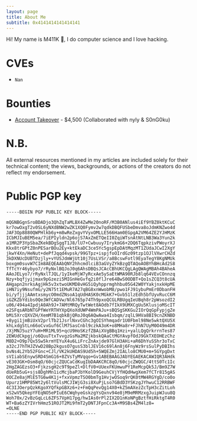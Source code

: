 ```yaml
---
layout: page
title: About Me
subtitle: ‎0x4141414141414141
---
```


Hi! My name is M411K 🔻, I do computer science and I love hacking.

# CVEs

- `Nan`

# Bounties

- [Account Takeover](https://x.com/m411k_/status/1935993631921312253) - $4,500 (Collaborated with nyly & S0nG0ku)

# N.B.

All external resources mentioned in my articles are included solely for their technical content; the views, backgrounds, or actions of the creators do not reflect my endorsement.

# Public PGP key

```
-----BEGIN PGP PUBLIC KEY BLOCK-----

mQGNBGgnSroBDADjo3QhZqTaMLBX4ZwMe20noRF/M3B0ANlus4iEf9YBZ0ktKCuC
kr7owOxgT2v0SL6yNXdBNW2wZK1XQ0Fymv2w7qdkDBQFUSbeDmva8oJdmKNZwo4d
JAF3Op8880QWPHlkb6y+m8wReZxgvYVyxOMLLE566Ham0EGpgA2VM64ZE2YJHMzK
ICbMJIuBEM5ea/7iEPIyldn2p6ojS7AxZmETQeII0ZqiWTsnAtNtLNB3Wa3Yun2k
a1MR2P3YpSbaZKekBDgSggT1J8/lU7+Cwbuuy7IrykmG6+2DQ6TqpkzivPWoyrXJ
Kkx8trGPtZ0nPESarBOu2Ey+ktEkaDC3ce5Yc5gspEpDAtMqzMT1ZUdaJCwI2XgY
jkwY4Xn/HeNut+dePfJqqd4vpsk/99GTpz+ispjfoOIrdGz09tzp1OJlVXwrCHZd
3kDXNUcDUBTDzjly+vYUSJdmWjUt10j7UsLVSr/a8BcswFotl9EyaTegY8KgNMUk
boxgm0suvW7CIm8AEQEAAbQNY2hhcmdlciB3aGVyZYkBzgQTAQoAOBYhBHcAd2S8
TfTcYr46ybyo7/rRyNxlBQJoJ0q6AhsDBQsJCAcCBhUKCQgLAgQWAgMBAh4BAheA
AAoJELyo7/rRyNxlTJQL/1yIkeMjW7yRcxAe5ySaEtWMA90RJb8lq64VEvCOnnzq
Nzy+bqfjyijmax9pGzezi5MIGnHeGvfq2i0flJre64BwS0ODBT+Qo1sZCQ3t8cUA
AHgapn2nrksAgjHk5v3xtwoUKMD8vHG5iQyhpprmghhbu05G42W0YYakjnxkHpME
iHN7iy9NsufmG/y2N75t1EMuR7A27qBG8xnWwobM8/pwo1FJ91ybuPmEr0DbanFH
bi/yfjjjAAmtxsmycO0mdZNsoA1qUdHASK0cMGkK7+Gvb51lzEdh5bfUyvRucC6M
iGZKZbYdibs0Qe3WfCADVw/Nl6765p74Th9pxoQCGLRBUgqIeUBqh8r2pWsozdI2
u06/494a4IpdjA0Ah9J+7AMtMRQyTwtWet8AOdb7fIkX9UMXCgUu5KlusjoMScIT
e2SFqsARbNTGPfWeYRTHYXpQXoXdUWP4WmPAJu+sBQSgSKKGu2IOrQqGpFypjgZe
bMi5XrcQXVZH/XemM7B1qbkBjQRoJ0q6AQwAwa4Isbqm/zqlL9HVa8BI9cnZKNBD
+8ygi1jmBiUxV2prlTb21JsrlNxvCGhc3gOISYhmqadr1U0Fbml98Ne5wktQXU5X
khLxdgStLn66oCvxGuf6ClM7SasCnbl9czkA3oK+o8MHa8r+FJhN7UyM0O49m4DR
/XjMNJ5uzY7uH+MR1ML95+qcU9HoSKzfZBAiXVgBBq1Hzi+yalLQgQrkrrnTes87
2EWUdCkpgj/o6QuuTtxTvvgzGsMa2MZjkbskQAaCtMGYAvpfOdJ9GkTXEOHEzChz
M8D2+O9p7Qx5Sw5krmYEYuX4u6LiFrcZnAxjde97GlH3AHi+aR6DhYuSShr3oTxC
a32cJ7hTHJZVwD28Bp2kgusO7gusS3blJEV16c69lAn8j6FnyWz9rsSulPyDBIhs
bvNs4L2Yb52FGnc+CJl/VK2kUHDAS9Ud5h+5WQEZmj2IALlo8CMU0+m+5GYpgDxt
sVIiabSEnywSRD4SmG16+8ZVsTyMVqqo+Gv1ABEBAAGJAbYEGAEKACAWIQR3AHdk
vE303GK+Osm8qO/60cjcZQUCaCdKugIbDAAKCRC8qO/60cjcZWQGC/4ttS0Tc1Ic
2HgZAGEzsO3+FjkzsgH2c9T9peZl+DlfV0+UUexFKUmwuPY1ReMcpQk5J/Bm9Z7W
dUeRb5uG+sjs8DghMn1icMcjbaPJbYKolD9GeuhCVjYfHQdHwgXem7fCTr815gAS
OOCZe8ajMlE5TG6w4K1j+fxxVpmzTSO0bmTg1HvjwOSoq9rQK0tMW4RGYgD/co0o
Upurz1HMP85Wt2y6ltVulsMCJIWjG3si8XuPjLso7GBdD3YSKzgJYhwuC12RRBWF
4C3IJOerpQzkKgoXYQfkpGBXz6+z+FmQqPevQg14X0+kZ5mAXezZcTpH3cZitLoh
xS2wV5QkepYFEqNO5ePIuE6CWqhyeGskzgYsQxnv94e8jM9eMRMzxgJuipWJuu8Q
Woh70x/2vBzGqLcL6ZFS7VpH17pg/hwIAs0rPl2IX2D1nKoNPgBztfHiRktgT4R0
WT+Ba6zZYIVrhHmz51ROJT2Mi9fmT2yDNTJFpnCc3A+M9SBs4ZM4lz8=
=OLNE
-----END PGP PUBLIC KEY BLOCK-----
```
